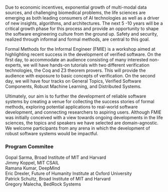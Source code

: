 Due to economic incentives, exponential growth of multi-modal data sources, and challenging biomedical problems, the life sciences are emerging as both leading consumers of AI technologies as well as a driver of new insights, algorithms, and architectures. The next 5 -10 years will be a critical growth phase for this process and provide an opportunity to shape the software engineering culture from the ground up. Safety and security, realized through informal and formal methods, are central to this goal. 

Formal Methods for the Informal Engineer (FMIE) is a workshop aimed at highlighting recent success in the development of verified software. On the first day, to accommodate an audience consisting of many interested non-experts, we will have hands-on tutorials with two different verification technologies, the Coq and Z3 theorem provers. This will provide the audience with exposure to basic concepts of verification. On the second day, we will have four tracks on General Topics, Verified Software Components, Robust Machine Learning, and Distributed Systems. 

Ultimately, our aim is to further the development of reliable software systems by creating a venue for collecting the success stories of formal methods, exploring potential applications to real-world software development, and connecting researchers to aspiring users. Although FMIE was initially conceived with a view towards ongoing developments in the life sciences, the topics and speakers we have selected are domain-agnostic. We welcome participants from any arena in which the development of robust software systems would be impactful.  
  
  


### Program Commitee
Gopal Sarma, Broad Institute of MIT and Harvard  
Jimmy Koppel, MIT CSAIL  
Ramana Kumar, DeepMind  
Eric Drexler, Future of Humanity Institute at Oxford University  
Patrick Schultz, Broad Institute of MIT and Harvard  
Gregory Malecha, BedRock Systems  
